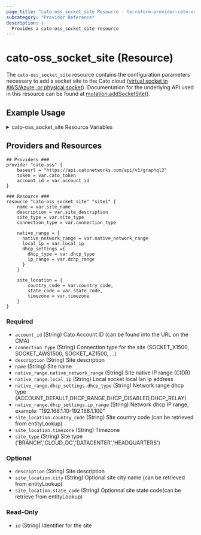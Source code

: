 ```yaml
---
page_title: "cato-oss_socket_site Resource - terraform-provider-cato-oss"
subcategory: "Provider Reference"
description: |-
  Provides a cato-oss_socket_site resource  
---
```


# cato-oss_socket_site (Resource)

The `cato-oss_socket_site` resource contains the configuration parameters necessary to 
add a socket site to the Cato cloud 
([virtual socket in AWS/Azure, or physical socket](https://support.catonetworks.com/hc/en-us/articles/4413280502929-Working-with-X1500-X1600-and-X1700-Socket-Sites)).
Documentation for the underlying API used in this resource can be found at
[mutation.addSocketSite()](https://api.catonetworks.com/documentation/#mutation-site.addSocketSite).

## Example Usage

<details>
<summary>cato-oss_socket_site Resource Variables</summary>

### cato-oss_socket_site Resource Variables

```hcl
# Provider variables
variable cato_token {}

variable "account_id" {
    description = "Account ID"
    type        = number
    # default	  = 12345
}

# cato-oss_socket_site variables
variable "connection_type" {
    type = string
    description = "Socket model connection type"
    validation {
        condition = contains(["SOCKET_AWS1500","SOCKET_AZ1500","SOCKET_ESX1500","SOCKET_X1500","SOCKET_X1600","SOCKET_X1600_LTE","SOCKET_X1700"],var.connection_type)
        error_message = "The connection_type variable must be one of the following: 'SOCKET_AWS1500','SOCKET_AZ1500','SOCKET_ESX1500','SOCKET_X1500','SOCKET_X1600','SOCKET_X1600_LTE','SOCKET_X1700'"
    }
    default = "SOCKET_AWS1500"
}

variable "native_network_range" {
    type = string
    description = "Native network range"
    default = "192.168.25.0/24"
}

variable "local_ip" {
    type = string
    description = "Socket local ip"
    default = "192.168.25.100"
}

variable "dhcp_type" {
    type = string
    description = "Network range dhcp type"
    validation {
        condition = contains(["ACCOUNT_DEFAULT","DHCP_RANGE","DHCP_DISABLED","DHCP_RELAY"],var.dhcp_type)
        error_message = "The dhcp_type variable must be one of the following: 'ACCOUNT_DEFAULT','DHCP_RANGE','DHCP_DISABLED','DHCP_RELAY'"
    }
    default = "DHCP_RANGE"
}

variable "dchp_range" {
    type = string
    description = "Socket local ip"
    default = "192.168.25.10-192.168.25.22"
}

variable "site_description" {
    type = string
    description = "Site description"
    default = "Your site description"
}

variable "site_name" {
    type = string
    description = "Site name"
    default = "Your site name"
}

variable "site_type" {
    type = string
    description = "Site type"
    validation {
        condition = contains(["BRANCH","CLOUD_DC","DATACENTER","HEADQUARTERS"],var.site_type)
        error_message = "The connection_type variable must be one of the following: 'BRANCH','CLOUD_DC','DATACENTER','HEADQUARTERS'"
    }
    default = "BRANCH"
}

## siteLocation variables
variable "country_code" {
    type = string
    description = "Country code"
    default = "US"
}

variable "state_code" {
    type = string
    description = "State code"
    default = "US-VA"
}

variable "timezone" {
    type = string
    description = "Timezone"
    default = "America/New_York"
}
```
</details>

## Providers and Resources

```hcl
## Providers ###
provider "cato-oss" {
    baseurl = "https://api.catonetworks.com/api/v1/graphql2"
    token = var.cato_token
    account_id = var.account_id
}

### Resource ###
resource "cato-oss_socket_site" "site1" {
    name = var.site_name
    description = var.site_description
    site_type = var.site_type
    connection_type = var.connection_type

    native_range = {
      native_network_range = var.native_network_range
      local_ip = var.local_ip
      dhcp_settings ={
        dhcp_type = var.dhcp_type
        ip_range = var.dchp_range
      }
    }

    site_location = {
        country_code = var.country_code,
        state_code = var.state_code,
        timezone = var.timezone
    }
}
```

### Required

- `account_id` (String) Cato Account ID (can be found into the URL on the CMA)
- `connection_type` (String) Connection type for the site (SOCKET_X1500, SOCKET_AWS1500, SOCKET_AZ1500, ...)
- `description` (String) Site description 
- `name` (String) Site name
- `native_range.native_network_range` (String) Site native IP range (CIDR)
- `native_range.local_ip` (String) Local socket local lan ip address
- `native_range.dhcp_settings.dhcp_type` (String) Network range dhcp type (ACCOUNT_DEFAULT,DHCP_RANGE,DHCP_DISABLED,DHCP_RELAY)
- `native_range.dhcp_settings.ip_range` (String) Network dhcp IP range, example: "192.168.1.10-192.168.1.100"
- `site_location.country_code` (String) Site country code (can be retrieved from entityLookup)
- `site_location.timezone` (String) Timezone
- `site_type` (String) Site type ('BRANCH','CLOUD_DC','DATACENTER','HEADQUARTERS')

### Optional

- `description` (String) Site description
- `site_location.city` (String) Optional site city name (can be retrieved from entityLookup)
- `site_location.state_code` (String) Optionnal site state code(can be retrieve from entityLookup)

### Read-Only

- `id` (String) Identifier for the site

